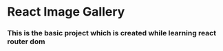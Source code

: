 # React Image Gallery 

### This is the basic project which is created while learning react router dom 
